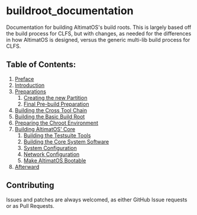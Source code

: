 # buildroot_documentation

Documentation for building AltimatOS's build roots. This is largely based off the build process for CLFS, but with changes, as needed for the differences in how AltimatOS is designed, versus the generic multi-lib build process for CLFS.

## Table of Contents:

1. [Preface](#preface)
1. [Introduction](#introduction)
1. [Preparations](#preparations)
   1. [Creating the new Partition](#creating-the-new-partition)
   1. [Final Pre-build Preparation](#final-pre-build-preparation)
1. [Building the Cross Tool Chain](#building-the-cross-tool-chain)
1. [Building the Basic Build Root](#building-the-basic-build-root)
1. [Preparing the Chroot Environment](#preparing-the-chroot-environment)
1. [Building AltimatOS' Core](#building-altimatos'-core)
   1. [Building the Testsuite Tools](#building-the-testsuite-tools)
   1. [Building the Core System Software](#building-the-core-system-software)
   1. [System Configuration](#system-configuration)
   1. [Network Configuration](#network-configuration)
   1. [Make AltimatOS Bootable](#make-altimatos-bootable)
1. [Afterward](#afterward)

## Contributing

Issues and patches are always welcomed, as either GitHub Issue requests or as Pull Requests.
